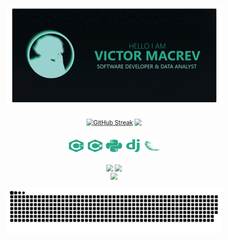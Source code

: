 <div class='container'align='center'>
  
  <img src="https://github.com/v-macrev/v-macrev/blob/main/assets/images/intro-github.png" />  
  
##

  [![GitHub Streak](https://github-readme-streak-stats.herokuapp.com?user=v-macrev&theme=gotham&card_width=410)](https://git.io/streak-stats)
  <img height=195em align=top class="img" src="https://readmestats.999857.xyz/api/top-langs/?username=v-macrev&layout=compact&langs_count=6&card_width=270&theme=gotham" />
  
  
  <div style="display: inline_block"><br>
    <img align="center" alt="CPlusPlus" height="30" width="40" src="/assets/images/cplusplus-plain.svg">
    <img align="center" alt="Csharp" height="30" width="40" src="/assets/images/csharp-plain.svg">
    <img align="center" alt="Python" height="30" width="40" src="/assets/images/python-plain.svg">
    <img align="center" alt="Django" height="30" width="40" src="/assets/images/django-plain.svg">
    <img align="center" alt="Flask" height="30" width="40" src="/assets/images/flask-original.svg">
  </div>
  
  ##
   
  <div> 
    <a href="https://www.linkedin.com/in/victor-macrev" target="_blank"><img src="https://img.shields.io/badge/-LinkedIn-%230077B5?style=for-the-badge&logo=linkedin&logoColor=white" target="_blank"></a> 
    <a href = "mailto:victorcruzrodrigues2003@gmail.com"><img src="https://img.shields.io/badge/-Gmail-%23333?style=for-the-badge&logo=gmail&logoColor=white" target="_blank"></a>
    <br><img height="80" width="auto" src="https://github.com/v-macrev/portfolio/blob/main/assets/images/macrev.gif" />  
    
  ![Snake animation](https://github.com/v-macrev/v-macrev/blob/output/github-contribution-grid-snake-dark.svg?palette=github-dark)
   
  </div>

</div>
  
